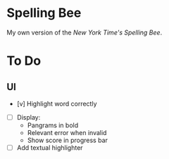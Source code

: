 # Spelling Bee
My own version of the *New York Time's Spelling Bee*.

# To Do

## UI
* [v] Highlight word correctly
* [ ] Display:
    - Pangrams in bold
    - Relevant error when invalid
    - Show score in progress bar
* [ ] Add textual highlighter

